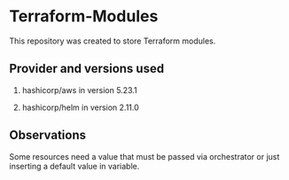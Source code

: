 # Terraform-Modules
This repository was created to store Terraform modules.

## Provider and versions used
1. hashicorp/aws in version 5.23.1

2. hashicorp/helm in version 2.11.0

## Observations
Some resources need a value that must be passed via orchestrator or just inserting a default value in variable.